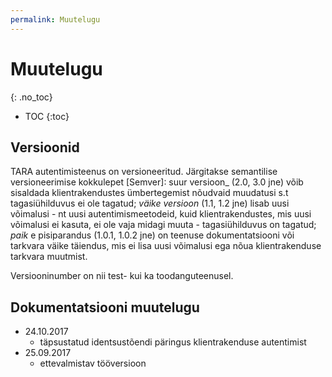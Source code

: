```yaml
---
permalink: Muutelugu
---
```


# Muutelugu
{: .no_toc}

- TOC
{:toc}

## Versioonid

TARA autentimisteenus on versioneeritud. Järgitakse semantilise versioneerimise kokkulepet [Semver]: suur versioon_ (2.0, 3.0 jne) võib sisaldada klientrakendustes ümbertegemist nõudvaid muudatusi s.t tagasiühilduvus ei ole tagatud; _väike versioon_ (1.1, 1.2 jne) lisab uusi võimalusi - nt uusi autentimismeetodeid, kuid klientrakendustes, mis uusi võimalusi ei kasuta, ei ole vaja midagi muuta - tagasiühilduvus on tagatud;  _paik_ e pisiparandus (1.0.1, 1.0.2 jne) on teenuse dokumentatsiooni või tarkvara väike täiendus, mis ei lisa uusi võimalusi ega nõua klientrakenduse tarkvara muutmist.

Versiooninumber on nii test- kui ka toodanguteenusel.

## Dokumentatsiooni muutelugu

- 24.10.2017
  - täpsustatud identsustõendi päringus klientrakenduse autentimist
- 25.09.2017
  - ettevalmistav tööversioon
